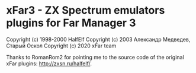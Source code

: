 # xFar3 - ZX Spectrum emulators plugins for Far Manager 3

Copyright (c) 1998-2000 HalfElf
Copyright (c) 2003 Александр Медведев, Старый Оскол
Copyright (c) 2020 xFar team

Thanks to RomanRom2 for pointing me to the source code
of the original xFar plugins:
<http://zxsn.ru/halfelf/>.

